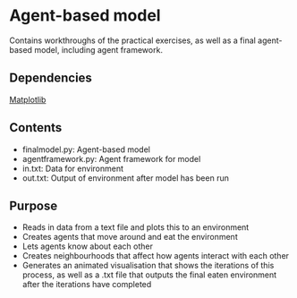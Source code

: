 # Agent-based model

Contains workthroughs of the practical exercises, as well as a final agent-based model, including agent framework.

## Dependencies

[Matplotlib](https://matplotlib.org)

## Contents
- finalmodel.py: Agent-based model
- agentframework.py: Agent framework for model
- in.txt: Data for environment
- out.txt: Output of environment after model has been run

## Purpose

- Reads in data from a text file and plots this to an environment
- Creates agents that move around and eat the environment
- Lets agents know about each other
- Creates neighbourhoods that affect how agents interact with each other
- Generates an animated visualisation that shows the iterations of this process, as well as a .txt file that outputs the final eaten environment after the iterations have completed
